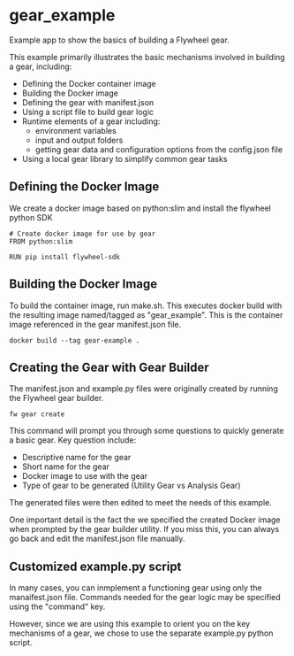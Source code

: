 # gear_example
Example app to show the basics of building a Flywheel gear.

This example primarily illustrates the basic mechanisms involved in building a gear, including:

* Defining the Docker container image
* Building the Docker image
* Defining the gear with manifest.json
* Using a script file to build gear logic
* Runtime elements of a gear including:
    - environment variables
    - input and output folders
    - getting gear data and configuration options from the config.json file
* Using a local gear library to simplify common gear tasks

## Defining the Docker Image
We create a docker image based on python:slim and install the flywheel python SDK

```
# Create docker image for use by gear
FROM python:slim

RUN pip install flywheel-sdk
```
## Building the Docker Image
To build the container image, run make.sh.  This executes docker build with the resulting image named/tagged as "gear_example".  This is the container image referenced in the gear manifest.json file.

```
docker build --tag gear-example .
```

## Creating the Gear with Gear Builder

The manifest.json and example.py files were originally created by running the Flywheel gear builder.

```
fw gear create
```

This command will prompt you through some questions to quickly generate a basic gear.  Key question include:

* Descriptive name for the gear
* Short name for the gear
* Docker image to use with the gear
* Type of gear to be generated (Utility Gear vs Analysis Gear)

The generated files were then edited to meet the needs of this example.

One important detail is the fact the we specified the created Docker image when prompted by the gear builder utility.  If you miss this, you can always go back and edit the manifest.json file manually.

## Customized example.py script

In many cases, you can inmplement a functioning gear using only the manaifest.json file.  Commands needed for the gear logic may be specified using the "command" key.

However, since we are using this example to orient you on the key mechanisms of a gear, we chose to use the separate example.py python script.


